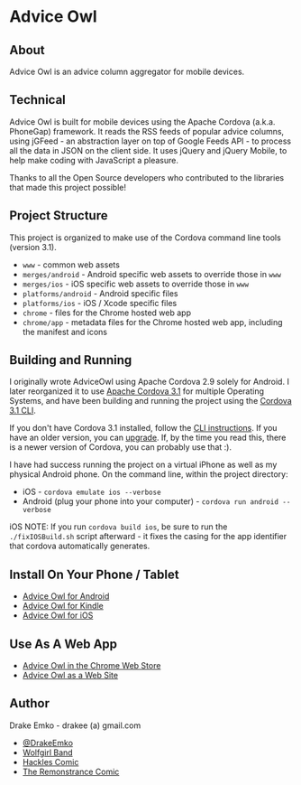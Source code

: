 # Advice Owl

## About
Advice Owl is an advice column aggregator for mobile devices.

## Technical
Advice Owl is built for mobile devices using the Apache Cordova (a.k.a. PhoneGap) framework. It reads the RSS feeds of popular advice columns, using jGFeed - an abstraction layer on top of Google Feeds API - to process all the data in JSON on the client side. It uses jQuery and jQuery Mobile, to help make coding with JavaScript a pleasure.

Thanks to all the Open Source developers who contributed to the libraries that made this project possible!

## Project Structure
This project is organized to make use of the Cordova command line tools (version 3.1).
* `www`			- common web assets
* `merges/android`	- Android specific web assets to override those in `www`
* `merges/ios`		- iOS specific web assets to override those in `www`
* `platforms/android`	- Android specific files
* `platforms/ios`	- iOS / Xcode specific files
* `chrome`		- files for the Chrome hosted web app
* `chrome/app`		- metadata files for the Chrome hosted web app, including the manifest and icons

## Building and Running
I originally wrote AdviceOwl using Apache Cordova 2.9 solely for Android. I later reorganized it to use [Apache Cordova 3.1](http://cordova.apache.org/docs/en/3.1.0/) for multiple Operating Systems, and have been building and running the project using the [Cordova 3.1 CLI](http://cordova.apache.org/docs/en/3.1.0/guide_cli_index.md.html#The%20Command-line%20Interface).

If you don't have Cordova 3.1 installed, follow the [CLI instructions](http://cordova.apache.org/docs/en/3.1.0/guide_cli_index.md.html#The%20Command-line%20Interface). If you have an older version, you can [upgrade](http://cordova.apache.org/blog/releases/2013/10/02/cordova-31.html). If, by the time you read this, there is a newer version of Cordova, you can probably use that :).

I have had success running the project on a virtual iPhone as well as my physical Android phone. On the command line, within the project directory:
* iOS - `cordova emulate ios --verbose`
* Android (plug your phone into your computer) - `cordova run android --verbose`

iOS NOTE:
If you run `cordova build ios`, be sure to run the `./fixIOSBuild.sh` script afterward - it fixes the casing for the app identifier that cordova automatically generates.

## Install On Your Phone / Tablet
* [Advice Owl for Android](https://play.google.com/store/apps/details?id=net.edrake.adviceowl)
* [Advice Owl for Kindle](http://www.amazon.com/Drake-Emko-Advice-Owl/dp/B00FTPNLES/ref=sr_1_1?s=mobile-apps&ie=UTF8&qid=1381829714&sr=1-1)
* [Advice Owl for iOS](https://itunes.apple.com/us/app/advice-owl/id739076106?ls=1&mt=8)

## Use As A Web App
* [Advice Owl in the Chrome Web Store](https://chrome.google.com/webstore/detail/advice-owl/pijbdbmaecnapkoefghdfiakpiiogeao)
* [Advice Owl as a Web Site](http://dznxs8nwc537r.cloudfront.net/)

## Author
Drake Emko - drakee (a) gmail.com
* [@DrakeEmko](https://twitter.com/DrakeEmko)
* [Wolfgirl Band](http://wolfgirl.bandcamp.com/)
* [Hackles Comic](http://hackles.org/)
* [The Remonstrance Comic](http://theremonstrance.com/)
